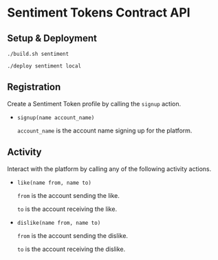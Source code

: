 # Sentiment Tokens Contract API

## Setup & Deployment

`./build.sh sentiment`

`./deploy sentiment local`

## Registration

Create a Sentiment Token profile by calling the `signup` action.

* `signup(name account_name)`

    `account_name` is the account name signing up for the platform.

## Activity

Interact with the platform by calling any of the following activity actions.

* `like(name from, name to)`

    `from` is the account sending the like.

    `to` is the account receiving the like.

* `dislike(name from, name to)`

    `from` is the account sending the dislike.

    `to` is the account receiving the dislike.
